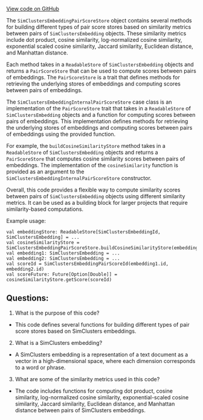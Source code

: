[View code on GitHub](https://github.com/misbahsy/the-algorithm/src/scala/com/twitter/simclusters_v2/score/SimClustersEmbeddingPairScoreStore.scala)

The `SimClustersEmbeddingPairScoreStore` object contains several methods for building different types of pair score stores based on similarity metrics between pairs of `SimClustersEmbedding` objects. These similarity metrics include dot product, cosine similarity, log-normalized cosine similarity, exponential scaled cosine similarity, Jaccard similarity, Euclidean distance, and Manhattan distance. 

Each method takes in a `ReadableStore` of `SimClustersEmbedding` objects and returns a `PairScoreStore` that can be used to compute scores between pairs of embeddings. The `PairScoreStore` is a trait that defines methods for retrieving the underlying stores of embeddings and computing scores between pairs of embeddings. 

The `SimClustersEmbeddingInternalPairScoreStore` case class is an implementation of the `PairScoreStore` trait that takes in a `ReadableStore` of `SimClustersEmbedding` objects and a function for computing scores between pairs of embeddings. This implementation defines methods for retrieving the underlying stores of embeddings and computing scores between pairs of embeddings using the provided function. 

For example, the `buildCosineSimilarityStore` method takes in a `ReadableStore` of `SimClustersEmbedding` objects and returns a `PairScoreStore` that computes cosine similarity scores between pairs of embeddings. The implementation of the `cosineSimilarity` function is provided as an argument to the `SimClustersEmbeddingInternalPairScoreStore` constructor. 

Overall, this code provides a flexible way to compute similarity scores between pairs of `SimClustersEmbedding` objects using different similarity metrics. It can be used as a building block for larger projects that require similarity-based computations. 

Example usage:

```
val embeddingStore: ReadableStore[SimClustersEmbeddingId, SimClustersEmbedding] = ...
val cosineSimilarityStore = SimClustersEmbeddingPairScoreStore.buildCosineSimilarityStore(embeddingStore)
val embedding1: SimClustersEmbedding = ...
val embedding2: SimClustersEmbedding = ...
val scoreId = SimClustersEmbeddingPairScoreId(embedding1.id, embedding2.id)
val scoreFuture: Future[Option[Double]] = cosineSimilarityStore.getScore(scoreId)
```
## Questions: 
 1. What is the purpose of this code?
- This code defines several functions for building different types of pair score stores based on SimClusters embeddings.

2. What is a SimClusters embedding?
- A SimClusters embedding is a representation of a text document as a vector in a high-dimensional space, where each dimension corresponds to a word or phrase.

3. What are some of the similarity metrics used in this code?
- The code includes functions for computing dot product, cosine similarity, log-normalized cosine similarity, exponential-scaled cosine similarity, Jaccard similarity, Euclidean distance, and Manhattan distance between pairs of SimClusters embeddings.